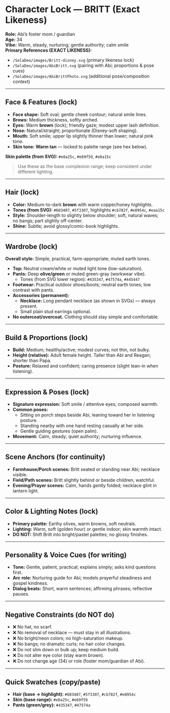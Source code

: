# Character Lock — BRITT (Exact Likeness)

**Role:** Abi’s foster mom / guardian  
**Age:** 34  
**Vibe:** Warm, steady, nurturing; gentle authority; calm smile  
**Primary References (EXACT LIKENESS):**

- `/SolaDeo/images/Britt-disney.svg` (primary likeness lock)  
- `/SolaDeo/images/AbiBritt.svg` (pairing with Abi; proportions & pose cues)  
- `/SolaDeo/images/AbiBrittPhoto.svg` (additional pose/composition context)  

---

## Face & Features (lock)

- **Face shape:** Soft oval; gentle cheek contour; natural smile lines.  
- **Brows:** Medium thickness, softly arched.  
- **Eyes:** Warm **brown** (lock); friendly gaze; modest upper lash definition.  
- **Nose:** Natural/straight; proportionate (Disney-soft shaping).  
- **Mouth:** Soft smile; upper lip slightly thinner than lower; natural pink tone.  
- **Skin tone:** **Warm tan** — locked to palette range (see hex below).  

**Skin palette (from SVG):** `#e8a25c`, `#e69f59`, `#e8a15c`  
> Use these as the base complexion range; keep consistent under different lighting.  

---

## Hair (lock)

- **Color:** Medium-to-dark **brown** with warm copper/honey highlights.  
- **Tones (from SVG):** `#603407`, `#5f3307`, highlights `#cb782f`, `#e0954c`, `#eaa15c`  
- **Style:** Shoulder-length to slightly below shoulder; soft, natural waves; no bangs; part slightly off-center.  
- **Shine:** Subtle; avoid glossy/comic-book highlights.  

---

## Wardrobe (lock)

**Overall style:** Simple, practical, farm-appropriate; muted earth tones.  

- **Top:** Neutral cream/white or muted light tone (low-saturation).  
- **Pants:** Deep **olive/green** or muted green-gray (workwear vibe).  
  - Tones (from SVG lower region): `#435347`, `#47574a`, `#445447`  
- **Footwear:** Practical outdoor shoes/boots; neutral earth tones; low contrast with pants.  
- **Accessories (permanent):**  
  - **Necklace:** Long pendant necklace (as shown in SVGs) — always present.  
  - Small plain stud earrings optional.  
- **No outercoat/overcoat.** Clothing should stay simple and comfortable.  

---

## Build & Proportions (lock)

- **Build:** Medium; healthy/active; modest curves; not thin, not bulky.  
- **Height (relative):** Adult female height. Taller than Abi and Reagan; shorter than Papa.  
- **Posture:** Relaxed and confident; caring presence (slight lean-in when listening).  

---

## Expression & Poses (lock)

- **Signature expression:** Soft smile / attentive eyes; composed warmth.  
- **Common poses:**  
  - Sitting on porch steps beside Abi, leaning toward her in listening posture.  
  - Standing nearby with one hand resting casually at her side.  
  - Gentle guiding gestures (open palm).  
- **Movement:** Calm, steady; quiet authority; nurturing influence.  

---

## Scene Anchors (for continuity)

- **Farmhouse/Porch scenes:** Britt seated or standing near Abi; necklace visible.  
- **Field/Path scenes:** Britt slightly behind or beside children, watchful.  
- **Evening/Prayer scenes:** Calm, hands gently folded; necklace glint in lantern light.  

---

## Color & Lighting Notes (lock)

- **Primary palette:** Earthy olives, warm browns, soft neutrals.  
- **Lighting:** Warm, soft (golden hour) or gentle indoor; skin warmth intact.  
- **DO NOT:** Shift Britt into bright/pastel palettes; no glossy finishes.  

---

## Personality & Voice Cues (for writing)

- **Tone:** Gentle, patient, practical; explains simply; asks kind questions first.  
- **Arc role:** Nurturing guide for Abi; models prayerful steadiness and gospel kindness.  
- **Dialog beats:** Short, warm sentences; affirming phrases; reflective pauses.  

---

## Negative Constraints (do NOT do)

- ❌ No hat, no scarf.  
- ❌ No removal of necklace — must stay in all illustrations.  
- ❌ No bright/neon colors; no high-saturation makeup.  
- ❌ No bangs; no dramatic curls; no hair color changes.  
- ❌ Do not slim down or bulk up; keep medium build.  
- ❌ Do not alter eye color (stay warm brown).  
- ❌ Do not change age (34) or role (foster mom/guardian of Abi).  

---

## Quick Swatches (copy/paste)

- **Hair (base → highlight):** `#603407`, `#5f3307`, `#cb782f`, `#e0954c`  
- **Skin (base range):** `#e8a25c`, `#e69f59`  
- **Pants (green/grey):** `#435347`, `#47574a`  
